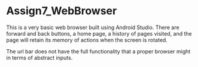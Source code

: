 # Assign7_WebBrowser

This is a very basic web browser built using Android Studio. There are forward and back buttons, a home page, a history of pages visited, and the page will retain its memory of actions when the screen is rotated.

The url bar does not have the full functionality that a proper browser might in terms of abstract inputs.
